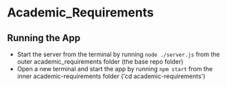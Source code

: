 # Academic_Requirements

## Running the App

- Start the server from the terminal by running `node ./server.js` from the outer academic_requirements folder (the base repo folder)
- Open a new terminal and start the app by running `npm start` from the inner academic-requirements folder ('cd academic-requirements')
